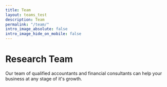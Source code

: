 ```yaml
---
title: Team
layout: teams_test
description: Team
permalink: "/team/"
intro_image_absolute: false
intro_image_hide_on_mobile: false
---
```


# Research Team

Our team of qualified accountants and financial consultants can help your business at any stage of it's growth.
